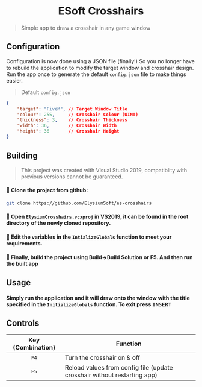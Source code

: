 # <center>ESoft Crosshairs</center>
> Simple app to draw a crosshair in any game window

## Configuration
Configuration is now done using a JSON file (finally!)
So you no longer have to rebuild the application to modify the target window and crosshair design. Run the app once to generate the default `config.json` file to make things easier.

> Default `config.json`
```json
{
    "target": "FiveM", // Target Window Title
    "colour": 255,	   // Crosshair Colour (UINT)
    "thickness": 3,	   // Crosshair Thickness
    "width": 36,	   // Crosshair Width
    "height": 36	   // Crosshair Height
}
```

## Building
> This project was created with Visual Studio 2019, compatiblity with previous versions cannot be guaranteed.

#### 🔵 Clone the project from github:
```bash
git clone https://github.com/ElysiumSoft/es-crosshairs
```

#### 🔵 Open `ElysiumCrosshairs.vcxproj` in VS2019, it can be found in the root directory of the newly cloned repository.

#### 🔵 Edit the variables in the `IntializeGlobals` function to meet your requirements.

#### 🔵 Finally, build the project using Build->Build Solution or F5. And then run the built app

## Usage

#### Simply run the application and it will draw onto the window with the title specified in the `InitializeGlobals` function. To exit press <kbd>INSERT</kbd>

## Controls
<center>

| Key (Combination) | <center>Function</center> |
|:-----------------:|:---------|
| <kbd>F4</kbd> | Turn the crosshair on & off |
| <kbd>F5</kbd> | Reload values from config file (update crosshair without restarting app) |

</center>


